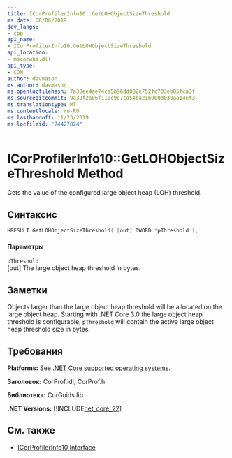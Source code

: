 ```yaml
---
title: ICorProfilerInfo10::GetLOHObjectSizeThreshold
ms.date: 08/06/2019
dev_langs:
- cpp
api_name:
- ICorProfilerInfo10.GetLOHObjectSizeThreshold
api_location:
- mscorwks.dll
api_type:
- COM
author: davmason
ms.author: davmason
ms.openlocfilehash: 7a38ee4ae74ca5b96dd082e752fc733eb85fca3f
ms.sourcegitcommit: 9a39f2a06f110c9c7ca54ba216900d038aa14ef3
ms.translationtype: MT
ms.contentlocale: ru-RU
ms.lasthandoff: 11/23/2019
ms.locfileid: "74427024"
---
```

# <a name="icorprofilerinfo10getlohobjectsizethreshold-method"></a>ICorProfilerInfo10::GetLOHObjectSizeThreshold Method

Gets the value of the configured large object heap (LOH) threshold.

## <a name="syntax"></a>Синтаксис

```cpp
HRESULT GetLOHObjectSizeThreshold( [out] DWORD *pThreshold );
```

#### <a name="parameters"></a>Параметры

`pThreshold` \
[out] The large object heap threshold in bytes.

## <a name="remarks"></a>Заметки

Objects larger than the large object heap threshold will be allocated on the large object heap. Starting with .NET Core 3.0 the large object heap threshold is configurable, `pThreshold` will contain the active large object heap threshold size in bytes.

## <a name="requirements"></a>Требования

**Platforms:** See [.NET Core supported operating systems](../../../core/install/dependencies.md?tabs=netcore30&pivots=os-windows).

**Заголовок:** CorProf.idl, CorProf.h

**Библиотека:** CorGuids.lib

**.NET Versions:** [!INCLUDE[net_core_22](../../../../includes/net-core-30-md.md)]

## <a name="see-also"></a>См. также

- [ICorProfilerInfo10 Interface](../../../../docs/framework/unmanaged-api/profiling/icorprofilerinfo10-interface.md)

